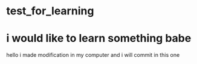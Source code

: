 # test_for_learning
# i would like to learn something babe
hello i made modification in my computer
and i will commit in this one

